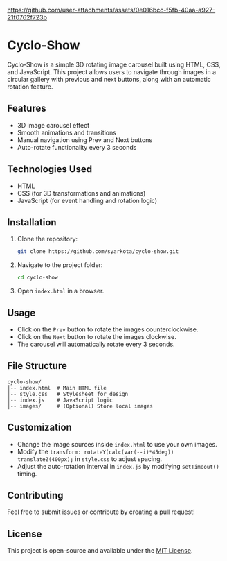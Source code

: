 

https://github.com/user-attachments/assets/0e016bcc-f5fb-40aa-a927-21f0762f723b

# Cyclo-Show
Cyclo-Show is a simple 3D rotating image carousel built using HTML, CSS, and JavaScript. This project allows users to navigate through images in a circular gallery with previous and next buttons, along with an automatic rotation feature.

## Features
- 3D image carousel effect
- Smooth animations and transitions
- Manual navigation using Prev and Next buttons
- Auto-rotate functionality every 3 seconds

## Technologies Used
- HTML
- CSS (for 3D transformations and animations)
- JavaScript (for event handling and rotation logic)

## Installation
1. Clone the repository:
   ```sh
   git clone https://github.com/syarkota/cyclo-show.git
   ```
2. Navigate to the project folder:
   ```sh
   cd cyclo-show
   ```
3. Open `index.html` in a browser.

## Usage
- Click on the `Prev` button to rotate the images counterclockwise.
- Click on the `Next` button to rotate the images clockwise.
- The carousel will automatically rotate every 3 seconds.

## File Structure
```
cyclo-show/
│-- index.html  # Main HTML file
│-- style.css   # Stylesheet for design
│-- index.js    # JavaScript logic
│-- images/     # (Optional) Store local images
```

## Customization
- Change the image sources inside `index.html` to use your own images.
- Modify the `transform: rotateY(calc(var(--i)*45deg)) translateZ(400px);` in `style.css` to adjust spacing.
- Adjust the auto-rotation interval in `index.js` by modifying `setTimeout()` timing.

## Contributing
Feel free to submit issues or contribute by creating a pull request!

## License
This project is open-source and available under the [MIT License](LICENSE).

